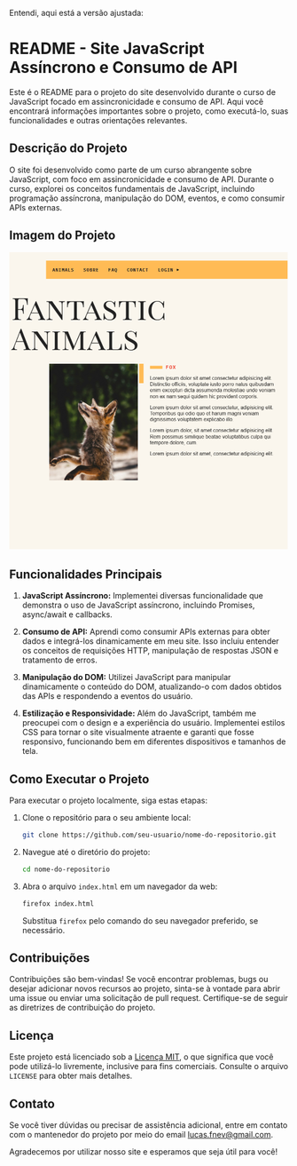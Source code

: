 Entendi, aqui está a versão ajustada:

# README - Site JavaScript Assíncrono e Consumo de API

Este é o README para o projeto do site desenvolvido durante o curso de JavaScript focado em assincronicidade e consumo de API. Aqui você encontrará informações importantes sobre o projeto, como executá-lo, suas funcionalidades e outras orientações relevantes.

## Descrição do Projeto

O site foi desenvolvido como parte de um curso abrangente sobre JavaScript, com foco em assincronicidade e consumo de API. Durante o curso, explorei os conceitos fundamentais de JavaScript, incluindo programação assíncrona, manipulação do DOM, eventos, e como consumir APIs externas.

## Imagem do Projeto

![Imagem do Projeto](/img/projeto.png)

## Funcionalidades Principais

1. **JavaScript Assíncrono:** Implementei diversas funcionalidade que demonstra o uso de JavaScript assíncrono, incluindo Promises, async/await e callbacks.

2. **Consumo de API:** Aprendi como consumir APIs externas para obter dados e integrá-los dinamicamente em meu site. Isso incluiu entender os conceitos de requisições HTTP, manipulação de respostas JSON e tratamento de erros.

3. **Manipulação do DOM:** Utilizei JavaScript para manipular dinamicamente o conteúdo do DOM, atualizando-o com dados obtidos das APIs e respondendo a eventos do usuário.

4. **Estilização e Responsividade:** Além do JavaScript, também me preocupei com o design e a experiência do usuário. Implementei estilos CSS para tornar o site visualmente atraente e garanti que fosse responsivo, funcionando bem em diferentes dispositivos e tamanhos de tela.

## Como Executar o Projeto

Para executar o projeto localmente, siga estas etapas:

1. Clone o repositório para o seu ambiente local:

   ```bash
   git clone https://github.com/seu-usuario/nome-do-repositorio.git
   ```

2. Navegue até o diretório do projeto:

   ```bash
   cd nome-do-repositorio
   ```

3. Abra o arquivo `index.html` em um navegador da web:

   ```bash
   firefox index.html
   ```

   Substitua `firefox` pelo comando do seu navegador preferido, se necessário.

## Contribuições

Contribuições são bem-vindas! Se você encontrar problemas, bugs ou desejar adicionar novos recursos ao projeto, sinta-se à vontade para abrir uma issue ou enviar uma solicitação de pull request. Certifique-se de seguir as diretrizes de contribuição do projeto.

## Licença

Este projeto está licenciado sob a [Licença MIT](LICENSE), o que significa que você pode utilizá-lo livremente, inclusive para fins comerciais. Consulte o arquivo `LICENSE` para obter mais detalhes.

## Contato

Se você tiver dúvidas ou precisar de assistência adicional, entre em contato com o mantenedor do projeto por meio do email [lucas.fnev@gmail.com](mailto:lucas.fnev@gmail.com).

Agradecemos por utilizar nosso site e esperamos que seja útil para você!



